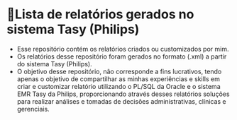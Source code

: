 # 🧾Lista de relatórios gerados no sistema Tasy (Philips)
- Esse repositório contém os relatórios criados ou customizados por mim.
- Os relatórios desse repositório foram gerados no formato (.xml) a partir do sistema Tasy (Philips).
- O objetivo desse repositório, não corresponde a fins lucrativos, tendo apenas o objetivo de compartilhar as minhas experiências e skills em criar e customizar relatório utilizando o PL/SQL da Oracle e o sistema EMR Tasy da Philips, proporcionando através desses relatórios soluções para realizar análises e tomadas de decisões administrativas, clínicas e gerenciais.  
